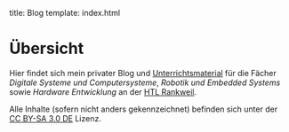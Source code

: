 title: Blog
template: index.html

# Übersicht
Hier findet sich mein privater Blog und [Unterrichtsmaterial](unterricht.html) für die Fächer *Digitale Systeme und Computersysteme*, *Robotik und Embedded Systems* sowie *Hardware Entwicklung* an der [HTL Rankweil](https://www.htl-rankweil.at).

Alle Inhalte (sofern nicht anders gekennzeichnet) befinden sich unter der [CC BY-SA 3.0 DE](https://creativecommons.org/licenses/by-sa/3.0/de/) Lizenz.